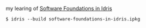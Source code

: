 my learing of [Software Foundations in Idris](https://github.com/idris-hackers/software-foundations)


```
$ idris --build software-foundations-in-idris.ipkg
```
